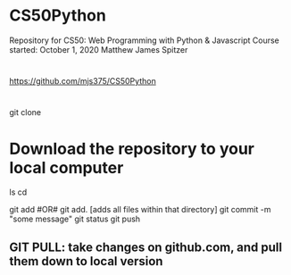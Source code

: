 # CS50Python
Repository for CS50: Web Programming with Python &amp; Javascript
Course started: October 1, 2020
Matthew James Spitzer

#
https://github.com/mjs375/CS50Python
#

git clone <repository url>
  # Download the repository to your local computer
ls
cd <repository name>

git add <filename> #OR# git add.   [adds all files within that directory]
git commit -m "some message"
git status
git push

## GIT PULL: take changes on github.com, and pull them down to local version
